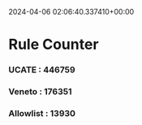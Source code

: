 2024-04-06 02:06:40.337410+00:00
# Rule Counter 
 ### UCATE : 446759

 ### Veneto : 176351

 ### Allowlist : 13930
